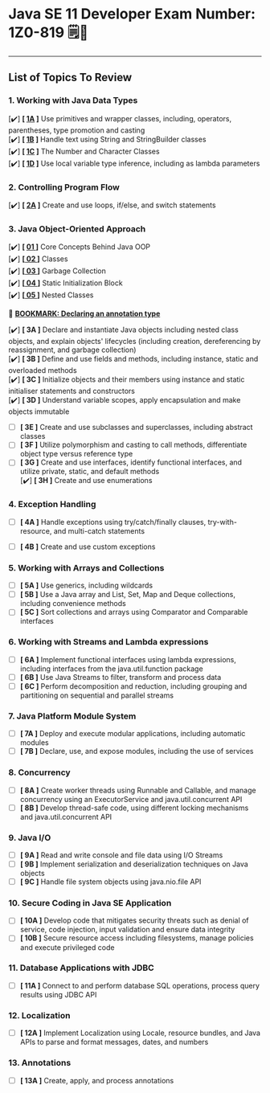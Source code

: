 # Java SE 11 Developer Exam Number: 1Z0-819 🗒️📝
---
## List of Topics To Review
### 1. Working with Java Data Types

  [✔️] **[ [1A](https://github.com/fatrixienicolieopetina/java-1z0819/blob/main/working-with-java-data-types/1A-java-primitives.md) ]** Use primitives and wrapper classes, including, operators, parentheses, type promotion and casting<br/>
  [✔️] **[ [1B](https://github.com/fatrixienicolieopetina/java-1z0819/blob/main/working-with-java-data-types/1B-string-and-string-builders.md) ]** Handle text using String and StringBuilder classes <br>
  [✔️] **[ [1C](https://github.com/fatrixienicolieopetina/java-1z0819/blob/main/working-with-java-data-types/1C-the-number-class.md) ]** The Number and Character Classes <br>
  [✔️] **[ [1D](https://github.com/fatrixienicolieopetina/java-1z0819/blob/main/working-with-java-data-types/1D-local-variable-type-inference.md) ]** Use local variable type inference, including as lambda parameters 



### 2. Controlling Program Flow
  [✔️] **[ [2A](https://github.com/fatrixienicolieopetina/java-1z0819/blob/main/controlling-program-flow/2A-control-flow.md) ]** Create and use loops, if/else, and switch statements

### 3. Java Object-Oriented Approach
  [✔️] **[ [ 01 ](https://github.com/fatrixienicolieopetina/java-1z0819/blob/main/object-oriented-approach/oop-concepts.md)]** Core Concepts Behind Java OOP<br>
  [✔️] **[[ 02 ](https://github.com/fatrixienicolieopetina/java-1z0819/blob/main/object-oriented-approach/classes.md)]** Classes<br>
  [✔️] **[[ 03 ](https://github.com/fatrixienicolieopetina/java-1z0819/blob/main/object-oriented-approach/garbage-collection.md)]** Garbage Collection<br>
  [✔️] **[[ 04 ](https://github.com/fatrixienicolieopetina/java-1z0819/blob/main/object-oriented-approach/static-initialization-block.md)]** Static Initialization Block<br> 
  [✔️] **[[ 05 ](https://github.com/fatrixienicolieopetina/java-1z0819/blob/main/object-oriented-approach/nested-classes.md)]** Nested Classes<br>
  
  🔖 **[BOOKMARK: Declaring an annotation type](https://docs.oracle.com/javase/tutorial/java/annotations/declaring.html)**
  
[✔️] **[ 3A ]** Declare and instantiate Java objects including nested class objects, and explain objects' lifecycles (including creation, dereferencing by reassignment, and garbage collection) <br/>
[✔️] **[ 3B ]** Define and use fields and methods, including instance, static and overloaded methods <br/>
[✔️]  **[ 3C ]** Initialize objects and their members using instance and static initialiser statements and constructors <br/>
[✔️]  **[ 3D ]** Understand variable scopes, apply encapsulation and make objects immutable <br/>
- [ ] **[ 3E ]** Create and use subclasses and superclasses, including abstract classes <br/>
- [ ] **[ 3F ]** Utilize polymorphism and casting to call methods, differentiate object type versus reference type <br/>
- [ ] **[ 3G ]** Create and use interfaces, identify functional interfaces, and utilize private, static, and default methods <br/>
[✔️] **[ 3H ]** Create and use enumerations <br/>

### 4. Exception Handling
- [ ] **[ 4A ]** Handle exceptions using try/catch/finally clauses, try-with-resource, and multi-catch statements
- [ ] **[ 4B ]** Create and use custom exceptions


### 5. Working with Arrays and Collections
- [ ]  **[ 5A ]** Use generics, including wildcards
- [ ] **[ 5B ]** Use a Java array and List, Set, Map and Deque collections, including convenience methods
- [ ] **[ 5C ]** Sort collections and arrays using Comparator and Comparable interfaces
 
### 6. Working with Streams and Lambda expressions
- [ ] **[ 6A ]** Implement functional interfaces using lambda expressions, including interfaces from the java.util.function package
- [ ] **[ 6B ]** Use Java Streams to filter, transform and process data
- [ ] **[ 6C ]** Perform decomposition and reduction, including grouping and partitioning on sequential and parallel streams

### 7. Java Platform Module System
- [ ] **[ 7A ]** Deploy and execute modular applications, including automatic modules
- [ ] **[ 7B ]** Declare, use, and expose modules, including the use of services

### 8. Concurrency
- [ ] **[ 8A ]** Create worker threads using Runnable and Callable, and manage concurrency using an ExecutorService and java.util.concurrent API
- [ ] **[ 8B ]** Develop thread-safe code, using different locking mechanisms and java.util.concurrent API

### 9. Java I/O 
- [ ] **[ 9A ]** Read and write console and file data using I/O Streams
- [ ] **[ 9B ]** Implement serialization and deserialization techniques on Java objects
- [ ] **[ 9C ]** Handle file system objects using java.nio.file API

### 10. Secure Coding in Java SE Application
- [ ] **[ 10A ]** Develop code that mitigates security threats such as denial of service, code injection, input validation and ensure data integrity
- [ ] **[ 10B ]** Secure resource access including filesystems, manage policies and execute privileged code

### 11. Database Applications with JDBC
- [ ] **[ 11A ]** Connect to and perform database SQL operations, process query results using JDBC API

### 12. Localization
- [ ] **[ 12A ]** Implement Localization using Locale, resource bundles, and Java APIs to parse and format messages, dates, and numbers

### 13. Annotations
- [ ] **[ 13A ]** Create, apply, and process annotations
